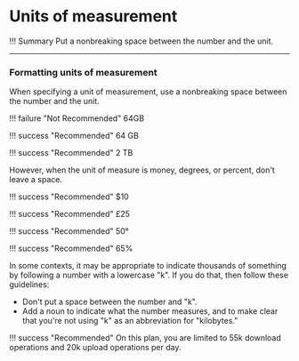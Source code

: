 # **Units of measurement**

!!! Summary 
    Put a nonbreaking space between the number and the unit.

___

### **Formatting units of measurement**

When specifying a unit of measurement, use a nonbreaking space between the number and the unit.

!!! failure "Not Recommended" 
    64GB

!!! success "Recommended" 
    64&nbsp;GB

!!! success "Recommended" 
    2&nbsp;TB

However, when the unit of measure is money, degrees, or percent, don't leave a space.

!!! success "Recommended" 
    $10

!!! success "Recommended" 
    £25

!!! success "Recommended" 
    50°

!!! success "Recommended" 
    65%

In some contexts, it may be appropriate to indicate thousands of something by following a number with a lowercase "k". If you do that, then follow these guidelines:

-   Don't put a space between the number and "k".
-   Add a noun to indicate what the number measures, and to make clear that you're not using "k" as an abbreviation for "kilobytes."

!!! success "Recommended" 
    On this plan, you are limited to 55k download operations and 20k upload operations per day.